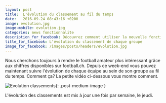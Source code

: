 ```yaml
---
layout: post
title:  L'évolution du classement au fil du temps
date:   2016-09-24 08:43:16 +0200
image: evolution.jpg
image-mobile: evolution.jpg
categories: news fonctionnalite
description_for_facebook: Découvrez comment utiliser la nouvelle fonctionnalité qui permet de suivre l'évolution de chaque équipe au sein d'un groupe
title_for_facebook: L'évolution du classement de chaque groupe
image_for_facebook: /images/posts/headers/evolution.jpg
---
```

Nous cherchons toujours à rendre le football amateur plus intéressant grâce aux chiffres disponibles sur football.ch. Depuis ce week-end vous pouvez maintenant suivre l'évolution de chaque équipe au sein de son groupe au fil du temps. Comment ça? La petite vidéo ci-dessous vous montre comment.

![Evolution classements]({{site.url}}/images/testscreen1.gif){: .post-medium-image }

L'évolution des classements est mis à jour une fois par semaine, le jeudi.